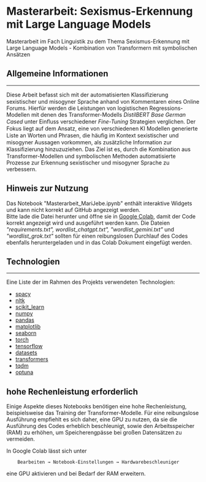 # Masterarbeit: Sexismus-Erkennung mit Large Language Models
Masterarbeit im Fach Linguistik zu dem Thema Sexismus-Erkennung mit Large Language Models - Kombination von Transformern mit symbolischen Ansätzen
## Allgemeine Informationen
***
Diese Arbeit befasst sich mit der automatisierten Klassiﬁzierung sexistischer
und misogyner Sprache anhand von Kommentaren eines Online Forums.
Hierfür werden die Leistungen von logistischen Regressions-Modellen
mit denen des Transformer-Modells _DistilBERT Base German Cased_ unter Einﬂuss verschiedener _Fine-Tuning_ Strategien verglichen. 
Der Fokus liegt auf dem Ansatz, eine von verschiedenen KI Modellen generierte Liste an Worten und Phrasen, die häuﬁg im Kontext sexistischer und misogyner Aussagen
vorkommen, als zusätzliche Information zur Klassiﬁzierung hinzuzuziehen.
Das Ziel ist es, durch die Kombination aus Transformer-Modellen und symbolischen Methoden automatisierte Prozesse zur Erkennung sexistischer und misogyner Sprache zu verbessern.

## Hinweis zur Nutzung

Das Notebook "Masterarbeit_MariJebe.ipynb" enthält interaktive Widgets und kann nicht korrekt auf GitHub angezeigt werden.  
Bitte lade die Datei herunter und öffne sie in [Google Colab](https://colab.research.google.com/), damit der Code korrekt angezeigt wird und ausgeführt werden kann. 
Die Dateien _"requirements.txt", wordlist_chatgpt.txt", "wordlist_gemini.txt"_ und _"wordlist_grok.txt"_ sollten für einen reibungslosen Durchlauf des Codes ebenfalls heruntergeladen und in das Colab Dokument eingefügt werden.

## Technologien
***
Eine Liste der im Rahmen des Projekts verwendeten Technologien:

* [spacy](https://spacy.io/)
* [nltk](https://www.nltk.org/)
* [scikit_learn](https://scikit-learn.org/)
* [numpy](https://numpy.org/)
* [pandas](https://pandas.pydata.org/)
* [matplotlib](https://matplotlib.org/)
* [seaborn](https://seaborn.pydata.org/)
* [torch](https://pytorch.org/)
* [tensorflow](https://www.tensorflow.org/)
* [datasets](https://huggingface.co/docs/datasets/index)
* [transformers](https://huggingface.co/docs/transformers/de/index)
* [tqdm](https://tqdm.github.io/)
* [optuna](https://optuna.org/)


## hohe Rechenleistung erforderlich

Einige Aspekte dieses Notebooks benötigen eine hohe Rechenleistung, beispielsweise das Training der Transformer-Modelle. Für eine reibungslose Ausführung empfiehlt es sich daher, eine GPU zu nutzen, da sie die Ausführung des Codes erheblich beschleunigt, sowie den Arbeitsspeicher (RAM) zu erhöhen, um Speicherengpässe bei großen Datensätzen zu vermeiden.

In Google Colab lässt sich unter 

        Bearbeiten → Notebook-Einstellungen → Hardwarebeschleuniger

eine GPU aktivieren und bei Bedarf der RAM erweitern.
